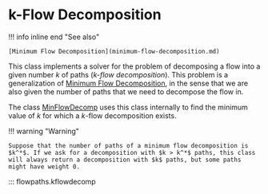 # k-Flow Decomposition

!!! info inline end "See also"

    [Minimum Flow Decomposition](minimum-flow-decomposition.md)

This class implements a solver for the problem of decomposing a flow into a given number $k$ of paths (*$k$-flow decomposition*). This problem is a generalization of [Minimum Flow Decomposition](minimum-flow-decomposition.md), in the sense that we are also given the number of paths that we need to decompose the flow in.


The class [MinFlowDecomp](minimum-flow-decomposition.md) uses this class internally to find the minimum value of $k$ for which a $k$-flow decomposition exists.

!!! warning "Warning"

    Suppose that the number of paths of a minimum flow decomposition is $k^*$. If we ask for a decomposition with $k > k^*$ paths, this class will always return a decomposition with $k$ paths, but some paths might have weight 0.

::: flowpaths.kflowdecomp